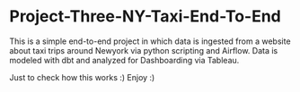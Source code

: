 # Project-Three-NY-Taxi-End-To-End
This is a simple end-to-end project in which data is ingested from a website about taxi trips around Newyork via python scripting and Airflow. Data is modeled with dbt and analyzed for Dashboarding via Tableau.


Just to check how this works :) Enjoy :) 
